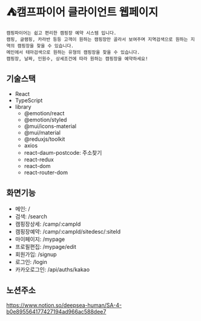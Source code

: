 # ⛺캠프파이어 클라이언트 웹페이지

```
캠핑파이어는 쉽고 편리한 캠핑장 예약 시스템 입니다.
캠핑, 글램핑, 카라반 등등 고객이 원하는 캠핑장만 골라서 보여주며 지역검색으로 원하는 지역의 캠핑장을 찾을 수 있습니다.
메인에서 테마검색으로 원하는 유형의 캠핑장을 찾을 수 있습니다.
캠핑장, 날짜, 인원수, 상세조건에 따라 원하는 캠핑장을 예약하세요!
```

## 기술스택
- React
- TypeScript
- library
    - @emotion/react
    - @emotion/styled
    - @mui/icons-material
    - @mui/material
    - @reduxjs/toolkit
    - axios
    - react-daum-postcode: 주소찾기
    - react-redux
    - react-dom
    - react-router-dom

## 화면기능
- 메인: /
- 검색: /search
- 캠핑장상세: /camp/:campId
- 캠핑장예약: /camp/:campId/sitedesc/:siteId
- 마이페이지: /mypage
- 프로필편집: /mypage/edit
- 회원가입: /signup
- 로그인: /login
- 카카오로그인: /api/auths/kakao


## 노션주소
<https://www.notion.so/deepsea-human/SA-4-b0e895564177427194ad966ac588dee7>
